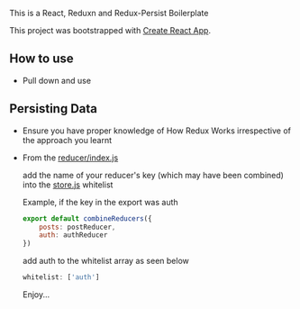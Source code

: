 This is a React, Reduxn and Redux-Persist Boilerplate

This project was bootstrapped with [Create React App](https://github.com/facebook/create-react-app).

## How to use

- Pull down and use

## Persisting Data

* Ensure you have proper knowledge of How Redux Works irrespective of the approach you learnt

- From the [reducer/index.js](src/reducers/index.js) 
    
    add the name of your reducer's key (which may have been combined) into the [store.js](src/store.js) whitelist 

    Example, if the key in the export was auth

    ```js
    export default combineReducers({
        posts: postReducer,
        auth: authReducer
    })
    ``` 
    add auth to the whitelist array as seen below

    ```js
    whitelist: ['auth']
    ``` 

    Enjoy...


